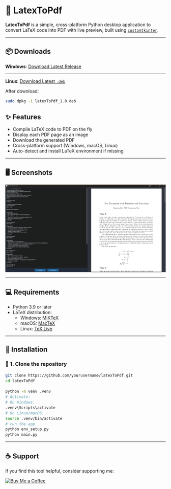# 📄 LatexToPdf

**LatexToPdf** is a simple, cross-platform Python desktop application to convert LaTeX code into PDF with live preview, built using [`customtkinter`](https://github.com/TomSchimansky/CustomTkinter).

---

## 📦 Downloads 

**Windows**: [Download Latest Release](https://github.com/yourusername/latexToPdf/releases/latest)

---

**Linux**: [Download Latest `.deb`](https://github.com/khalildim/latexToPdf/compare/v1...v1.0.1)

After download:
```bash
sudo dpkg -i latexToPdf_1.0.deb

```
## ✨ Features

- Compile LaTeX code to PDF on the fly
- Display each PDF page as an image
- Download the generated PDF
- Cross-platform support (Windows, macOS, Linux)
- Auto-detect and install LaTeX environment if missing

---

## 🖥️ Screenshots

![LatexToPdf Screenshot](screenshots/preview.png)

---

## 💻 Requirements

- Python 3.9 or later
- LaTeX distribution:
  - Windows: [MiKTeX](https://miktex.org)
  - macOS: [MacTeX](https://tug.org/mactex/)
  - Linux: [TeX Live](https://tug.org/texlive/)

---

## 🚀 Installation

### 🔧 1. Clone the repository

```bash
git clone https://github.com/yourusername/latexToPdf.git
cd latexToPdf

python -m venv .venv
# Activate:
# On Windows:
.venv\Scripts\activate
# On Linux/macOS:
source .venv/bin/activate
# run the app
python env_setup.py
python main.py
```
---
## ☕ Support

If you find this tool helpful, consider supporting me:

[![Buy Me a Coffee](https://www.buymeacoffee.com/assets/img/custom_images/yellow_img.png)](https://buymeacoffee.com/khalil_dim)

